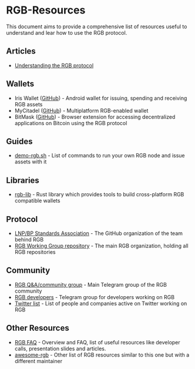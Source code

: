 # RGB-Resources
This document aims to provide a comprehensive list of resources useful to understand and lear how to use the RGB protocol.

## Articles
- [Understanding the RGB protocol](https://medium.com/@FedericoTenga/understanding-rgb-protocol-7dc7819d3059)

## Wallets
- Iris Wallet ([GitHub](https://github.com/RGB-Tools/iris-wallet-android)) - Android wallet for issuing, spending and receiving RGB assets
- MyCitadel ([GitHub](https://mycitadel.io/)) - Multiplatform RGB-enabled wallet
- BitMask ([GitHub](https://bitmask.app/)) - Browser extension for accessing decentralized applications on Bitcoin using the RGB protocol

## Guides
- [demo-rgb.sh](https://github.com/LNP-BP/nodes/blob/master/contrib/demo-rgb.sh/) - List of commands to run your own RGB node and issue assets with it

## Libraries
- [rgb-lib](https://github.com/RGB-Tools/rgb-lib) - Rust library which provides tools to build cross-platform RGB compatible wallets

## Protocol 
- [LNP/BP Standards Association](https://github.com/LNP-BP) - The GitHub organization of the team behind RGB
- [RGB Working Group repository](https://github.com/RGB-WG) - The main RGB organization, holding all RGB repositories

## Community
- [RGB Q&A/community group](https://t.me/rgbtelegram) - Main Telegram group of the RGB community
- [RGB developers](https://t.me/RGBDevelopers) - Telegram group for developers working on RGB
- [Twitter list](https://twitter.com/i/lists/1582840508933582849/members) - List of people and companies active on Twitter working on RGB

## Other Resources
- [RGB FAQ](https://www.rgbfaq.com/) - Overview and FAQ, list of useful resources like developer calls, presentation slides and articles.
- [awesome-rgb](https://github.com/louneskmt/awesome-rgb#readme) - Other list of RGB resources similar to this one but with a different maintainer




